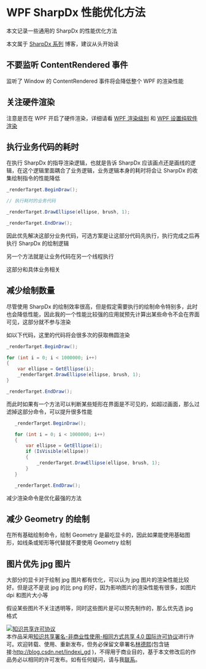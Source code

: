 # WPF SharpDx 性能优化方法

本文记录一些通用的 SharpDx 的性能优化方法

<!--more-->
<!-- CreateTime:2020/7/30 14:59:13 -->



本文属于 [SharpDx 系列](https://blog.lindexi.com/post/WPF-%E4%BD%BF%E7%94%A8-SharpDx-%E6%B8%B2%E6%9F%93%E5%8D%9A%E5%AE%A2%E5%AF%BC%E8%88%AA.html) 博客，建议从头开始读

## 不要监听 ContentRendered 事件

监听了 Window 的 ContentRendered 事件将会降低整个 WPF 的渲染性能

## 关注硬件渲染

注意是否在 WPF 开启了硬件渲染，详细请看 [WPF 渲染级别](https://blog.lindexi.com/post/WPF-%E6%B8%B2%E6%9F%93%E7%BA%A7%E5%88%AB.html) 和 [WPF 设置纯软件渲染](https://blog.csdn.net/lindexi_gd/article/details/102831135 )

## 执行业务代码的耗时

在执行 SharpDx 的指导渲染逻辑，也就是告诉 SharpDx 应该画点还是画线的逻辑，在这个逻辑里面耦合了业务逻辑，业务逻辑本身的耗时将会让 SharpDx 的收集绘制指令的性能降低

```csharp
_renderTarget.BeginDraw();

// 执行耗时的业务代码

_renderTarget.DrawEllipse(ellipse, brush, 1);

_renderTarget.EndDraw();
```

因此优先解决这部分业务代码，可选方案是让这部分代码先执行，执行完成之后再执行 SharpDx 的绘制逻辑

另一个方法就是让业务代码在另一个线程执行

这部分和具体业务相关

## 减少绘制数量

尽管使用 SharpDx 的绘制效率很高，但是假定需要执行的绘制命令特别多，此时也会降低性能，因此我的一个性能比较强的应用就预先计算出某些命令不会在界面可见，这部分就不参与渲染

如以下代码，这里的代码将会很多次的获取椭圆渲染

```csharp
_renderTarget.BeginDraw();

for (int i = 0; i < 1000000; i++)
{
	var ellipse = GetEllipse(i);
	_renderTarget.DrawEllipse(ellipse, brush, 1);
}

_renderTarget.EndDraw();
```

而此时如果有一个方法可以判断某些矩形在界面是不可见的，如超过画面，那么过滤掉这部分命令，可以提升很多性能

```csharp
   _renderTarget.BeginDraw();

   for (int i = 0; i < 1000000; i++)
   {
       var ellipse = GetEllipse(i);
       if (IsVisible(ellipse))
       {
           _renderTarget.DrawEllipse(ellipse, brush, 1);
       }
   }

   _renderTarget.EndDraw();
```

减少渲染命令是优化最强的方法

## 减少 Geometry 的绘制

在所有基础绘制命令，绘制 Geometry 是最吃显卡的，因此如果能使用基础图形，如线条或矩形等代替就不要使用 Geometry 绘制

## 图片优先 jpg 图片

大部分的显卡对于绘制 jpg 图片都有优化，可以认为 jpg 图片的渲染性能比较好。但是这不是说 jpg 的比 png 的好，因为影响图片的渲染性能有很多，如图片 dpi 和图片大小等

假设某些图片不关注透明等，同时这些图片是可以预先制作的，那么优先选 jpg 格式


<a rel="license" href="http://creativecommons.org/licenses/by-nc-sa/4.0/"><img alt="知识共享许可协议" style="border-width:0" src="https://licensebuttons.net/l/by-nc-sa/4.0/88x31.png" /></a><br />本作品采用<a rel="license" href="http://creativecommons.org/licenses/by-nc-sa/4.0/">知识共享署名-非商业性使用-相同方式共享 4.0 国际许可协议</a>进行许可。欢迎转载、使用、重新发布，但务必保留文章署名[林德熙](http://blog.csdn.net/lindexi_gd)(包含链接:http://blog.csdn.net/lindexi_gd )，不得用于商业目的，基于本文修改后的作品务必以相同的许可发布。如有任何疑问，请与我[联系](mailto:lindexi_gd@163.com)。  
